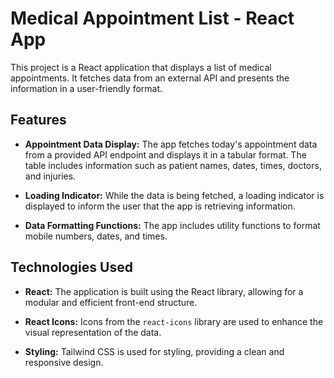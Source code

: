# Medical Appointment List - React App

This project is a React application that displays a list of medical appointments. It fetches data from an external API and presents the information in a user-friendly format.

## Features

- **Appointment Data Display:** The app fetches today's appointment data from a provided API endpoint and displays it in a tabular format. The table includes information such as patient names, dates, times, doctors, and injuries.

- **Loading Indicator:** While the data is being fetched, a loading indicator is displayed to inform the user that the app is retrieving information.

- **Data Formatting Functions:** The app includes utility functions to format mobile numbers, dates, and times.

## Technologies Used

- **React:** The application is built using the React library, allowing for a modular and efficient front-end structure.

- **React Icons:** Icons from the `react-icons` library are used to enhance the visual representation of the data.

- **Styling:** Tailwind CSS is used for styling, providing a clean and responsive design.

